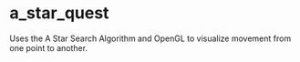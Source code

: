 # a_star_quest
Uses the A Star Search Algorithm and OpenGL to visualize movement from one point to another.
